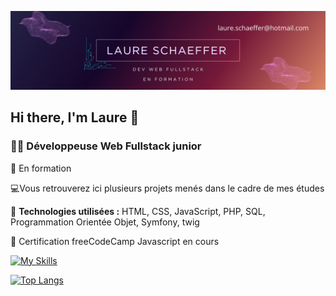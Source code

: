 ![Image](banniere.png)

## Hi there, I'm Laure 👋

### 👩‍💻 Développeuse Web Fullstack junior

🔭 En formation

💻Vous retrouverez ici plusieurs projets menés dans le cadre de mes études

🔧 **Technologies utilisées :** HTML, CSS, JavaScript, PHP, SQL, Programmation Orientée Objet, Symfony, twig

🚀 Certification freeCodeCamp Javascript en cours

[![My Skills](https://skillicons.dev/icons?i=php,html,css,mysql,javascript,docker,symfony)](https://skillicons.dev)

[![Top Langs](https://github-readme-stats.vercel.app/api/top-langs/?username=laureschaeffer)](https://github.com/anuraghazra/github-readme-stats)


